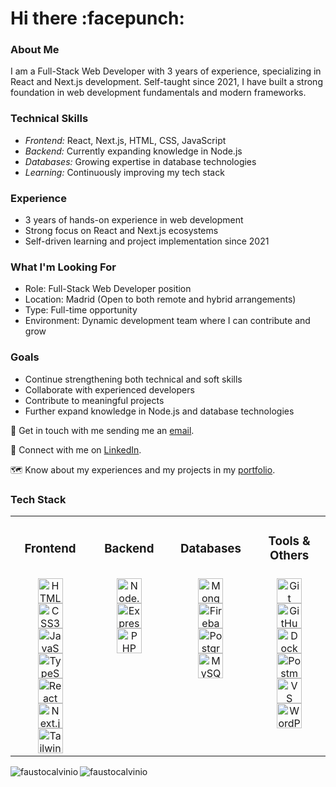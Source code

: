 <h1 align="left">Hi there :facepunch:</h1>

### About Me
I am a Full-Stack Web Developer with 3 years of experience, specializing in React and Next.js development. Self-taught since 2021, I have built a strong foundation in web development fundamentals and modern frameworks.

### Technical Skills
- *Frontend:* React, Next.js, HTML, CSS, JavaScript
- *Backend:* Currently expanding knowledge in Node.js
- *Databases:* Growing expertise in database technologies
- *Learning:* Continuously improving my tech stack

### Experience
- 3 years of hands-on experience in web development
- Strong focus on React and Next.js ecosystems
- Self-driven learning and project implementation since 2021

### What I'm Looking For
- Role: Full-Stack Web Developer position
- Location: Madrid (Open to both remote and hybrid arrangements)
- Type: Full-time opportunity
- Environment: Dynamic development team where I can contribute and grow

### Goals
- Continue strengthening both technical and soft skills
- Collaborate with experienced developers
- Contribute to meaningful projects
- Further expand knowledge in Node.js and database technologies


:email: Get in touch with me sending me an  [email](mailto:faustocalvino@outlook.com).

:briefcase: Connect with me on [LinkedIn](https://www.linkedin.com/in/faustocalvinio).

:world_map: Know about my experiences and my projects in my [portfolio](https://facal.me/).


### Tech Stack

<table align="center">
  <tr>
    <td align="center" width="150px">
      <h3>Frontend</h3>
    </td>
    <td align="center" width="150px">
      <h3>Backend</h3>
    </td>
    <td align="center" width="150px">
      <h3>Databases</h3>
    </td>
    <td align="center" width="150px">
      <h3>Tools & Others</h3>
    </td>
  </tr>
  <tr>
    <td align="center" valign="top">
      <img src="https://skillicons.dev/icons?i=html" width="40" height="40" alt="HTML5" title="HTML5"/><br>
      <img src="https://skillicons.dev/icons?i=css" width="40" height="40" alt="CSS3" title="CSS3"/><br>
      <img src="https://skillicons.dev/icons?i=js" width="40" height="40" alt="JavaScript" title="JavaScript"/><br>
      <img src="https://skillicons.dev/icons?i=ts" width="40" height="40" alt="TypeScript" title="TypeScript"/><br>
      <img src="https://skillicons.dev/icons?i=react" width="40" height="40" alt="React" title="React"/><br>
      <img src="https://skillicons.dev/icons?i=nextjs" width="40" height="40" alt="Next.js" title="Next.js"/><br>
      <img src="https://skillicons.dev/icons?i=tailwind" width="40" height="40" alt="Tailwind CSS" title="Tailwind CSS"/>
    </td>
    <td align="center" valign="top">
      <img src="https://skillicons.dev/icons?i=nodejs" width="40" height="40" alt="Node.js" title="Node.js"/><br>
      <img src="https://skillicons.dev/icons?i=express" width="40" height="40" alt="Express.js" title="Express.js"/><br>
      <img src="https://skillicons.dev/icons?i=php" width="40" height="40" alt="PHP" title="PHP"/>
    </td>
    <td align="center" valign="top">
      <img src="https://skillicons.dev/icons?i=mongodb" width="40" height="40" alt="MongoDB" title="MongoDB"/><br>
      <img src="https://skillicons.dev/icons?i=firebase" width="40" height="40" alt="Firebase" title="Firebase"/><br>
      <img src="https://skillicons.dev/icons?i=postgres" width="40" height="40" alt="PostgreSQL" title="PostgreSQL"/><br>
      <img src="https://skillicons.dev/icons?i=mysql" width="40" height="40" alt="MySQL" title="MySQL"/>
    </td>
    <td align="center" valign="top">
      <img src="https://skillicons.dev/icons?i=git" width="40" height="40" alt="Git" title="Git"/><br>
      <img src="https://skillicons.dev/icons?i=github" width="40" height="40" alt="GitHub" title="GitHub"/><br>
      <img src="https://skillicons.dev/icons?i=docker" width="40" height="40" alt="Docker" title="Docker"/><br>
      <img src="https://skillicons.dev/icons?i=postman" width="40" height="40" alt="Postman" title="Postman"/><br>
      <img src="https://skillicons.dev/icons?i=vscode" width="40" height="40" alt="VS Code" title="VS Code"/><br>
      <img src="https://skillicons.dev/icons?i=wordpress" width="40" height="40" alt="WordPress" title="WordPress"/>
    </td>
  </tr>
</table>
<img align="left" src="https://github-readme-stats.vercel.app/api/top-langs?username=faustocalvinio&show_icons=true&theme=dark&locale=en&layout=compact" alt="faustocalvinio" />

<img align="center" src="https://github-readme-stats.vercel.app/api?username=faustocalvinio&show_icons=true&theme=dark&locale=en" alt="faustocalvinio" />


</div>
